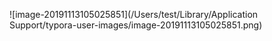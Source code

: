 ![image-20191113105025851](/Users/test/Library/Application Support/typora-user-images/image-20191113105025851.png)

